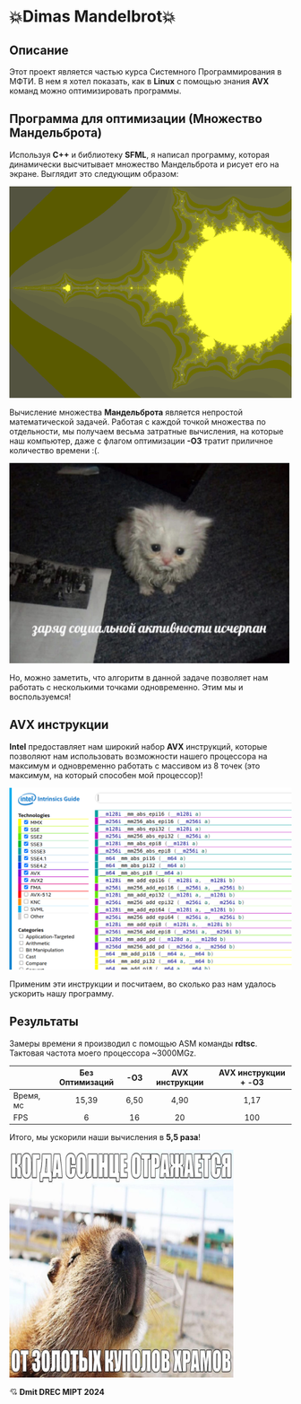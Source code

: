 # 💥Dimas Mandelbrot💥

## Описание

Этот проект является частью курса Системного Программирования в МФТИ.
В нем я хотел показать, как в **Linux** с помощью знания **AVX** команд можно оптимизировать программы.



## Программа для оптимизации (Множество Мандельброта)

Используя **C++** и библиотеку **SFML**, я написал программу, которая динамически высчитывает множество Мандельброта и рисует его на экране.
Выглядит это следующим образом:

<img src="assets/mandelbrot1.png" width="600">

Вычисление множества **Мандельброта** является непростой математической задачей. Работая с каждой точкой множества по отдельности, мы получаем весьма затратные вычисления, на которые наш компьютер, даже с флагом оптимизации **-О3** тратит приличное количество времени :(.

<img src="assets/sad.jpg" width="500">

Но, можно заметить, что алгоритм в данной задаче позволяет нам работать с несколькими точками одновременно. Этим мы и воспользуемся!

## AVX инструкции

**Intel** предоставляет нам широкий набор **AVX** инструкций, которые позволяют нам использовать возможности нашего процессора на максимум и одновременно работать с массивом из 8 точек (это максимум, на который способен мой процессор)!

<img src="assets/mandelbrot2.png" width="600">

Применим эти инструкции и посчитаем, во сколько раз нам удалось ускорить нашу программу.

## Результаты

Замеры времени я производил с помощью ASM команды **rdtsc**. Тактовая частота моего процессора ~3000MGz.

|           | Без Оптимизаций |  -O3 | AVX инструкции | AVX инструкции + -O3 |
|-----------|:---------------:|:----:|:--------------:|:--------------------:|
| Время, мс |      15,39      | 6,50 |      4,90      |         1,17         |
|    FPS    |        6        |  16  |       20       |          100         |

Итого, мы ускорили наши вычисления в **5,5 раза**!

<img src="assets/notsad.jpg" width="400">



💘 **Dmit DREC MIPT 2024**
